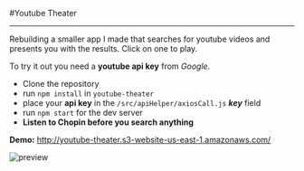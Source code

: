 #Youtube Theater

---

Rebuilding a smaller app I made that searches for youtube videos and presents you with the results. Click on one to play.

To try it out you need a **youtube api key** from _Google_.

- Clone the repository
- run `npm install` in `youtube-theater`
- place your **api key** in the `/src/apiHelper/axiosCall.js` **_key_** field
- run `npm start` for the dev server
- **Listen to Chopin before you search anything**

**Demo:** http://youtube-theater.s3-website-us-east-1.amazonaws.com/

![preview](./preview.gif)
